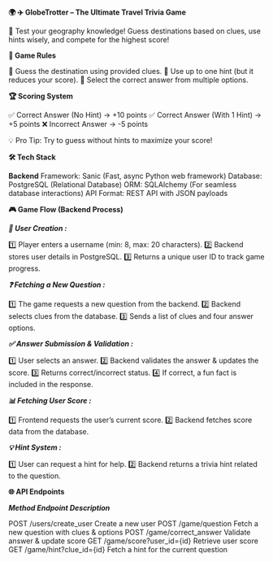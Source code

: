 ****🌍 ✈️ GlobeTrotter – The Ultimate Travel Trivia Game****



🚀 Test your geography knowledge! Guess destinations based on clues, use hints wisely, and compete for the highest score!


****🎯 Game Rules****

🔹 Guess the destination using provided clues.
🔹 Use up to one hint (but it reduces your score).
🔹 Select the correct answer from multiple options.

****🏆 Scoring System****

✅ Correct Answer (No Hint) → +10 points
✅ Correct Answer (With 1 Hint) → +5 points
❌ Incorrect Answer → -5 points


💡 Pro Tip: Try to guess without hints to maximize your score!







**🛠 Tech Stack**

**Backend**
Framework: Sanic (Fast, async Python web framework)
Database: PostgreSQL (Relational Database)
ORM: SQLAlchemy (For seamless database interactions)
API Format: REST API with JSON payloads







****🎮 Game Flow (Backend Process)****

_**👤 User Creation :**_

1️⃣ Player enters a username (min: 8, max: 20 characters).
2️⃣ Backend stores user details in PostgreSQL.
3️⃣ Returns a unique user ID to track game progress.

_**❓ Fetching a New Question :**_

1️⃣ The game requests a new question from the backend.
2️⃣ Backend selects clues from the database.
3️⃣ Sends a list of clues and four answer options.

_**✅ Answer Submission & Validation :**_

1️⃣ User selects an answer.
2️⃣ Backend validates the answer & updates the score.
3️⃣ Returns correct/incorrect status.
4️⃣ If correct, a fun fact is included in the response.

_**📊 Fetching User Score :**_

1️⃣ Frontend requests the user’s current score.
2️⃣ Backend fetches score data from the database.

_**💡 Hint System :**_

1️⃣ User can request a hint for help.
2️⃣ Backend returns a trivia hint related to the question.






****🌐 API Endpoints****

_**Method	Endpoint	Description**_

POST	/users/create_user	Create a new user
POST	/game/question	Fetch a new question with clues & options
POST	/game/correct_answer	Validate answer & update score
GET	/game/score?user_id={id}	Retrieve user score
GET	/game/hint?clue_id={id}	Fetch a hint for the current question




